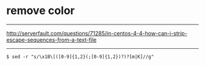 # remove color

---

http://serverfault.com/questions/71285/in-centos-4-4-how-can-i-strip-escape-sequences-from-a-text-file

---

```
$ sed -r "s/\x1B\[([0-9]{1,2}(;[0-9]{1,2})?)?[m|K]//g"
```
